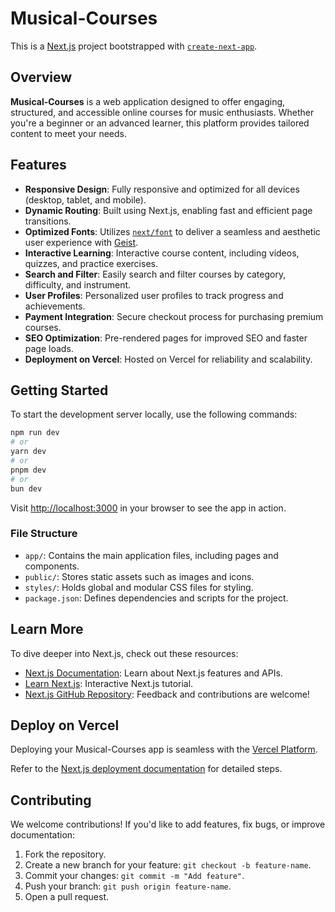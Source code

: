 # Musical-Courses  

This is a [Next.js](https://nextjs.org) project bootstrapped with [`create-next-app`](https://nextjs.org/docs/app/api-reference/cli/create-next-app).  

## Overview  

**Musical-Courses** is a web application designed to offer engaging, structured, and accessible online courses for music enthusiasts. Whether you're a beginner or an advanced learner, this platform provides tailored content to meet your needs.  

## Features  

- **Responsive Design**: Fully responsive and optimized for all devices (desktop, tablet, and mobile).  
- **Dynamic Routing**: Built using Next.js, enabling fast and efficient page transitions.  
- **Optimized Fonts**: Utilizes [`next/font`](https://nextjs.org/docs/app/building-your-application/optimizing/fonts) to deliver a seamless and aesthetic user experience with [Geist](https://vercel.com/font).  
- **Interactive Learning**: Interactive course content, including videos, quizzes, and practice exercises.  
- **Search and Filter**: Easily search and filter courses by category, difficulty, and instrument.  
- **User Profiles**: Personalized user profiles to track progress and achievements.  
- **Payment Integration**: Secure checkout process for purchasing premium courses.  
- **SEO Optimization**: Pre-rendered pages for improved SEO and faster page loads.  
- **Deployment on Vercel**: Hosted on Vercel for reliability and scalability.  

## Getting Started  

To start the development server locally, use the following commands:  

```bash  
npm run dev  
# or  
yarn dev  
# or  
pnpm dev  
# or  
bun dev  
```  

Visit [http://localhost:3000](http://localhost:3000) in your browser to see the app in action.  

### File Structure  

- `app/`: Contains the main application files, including pages and components.  
- `public/`: Stores static assets such as images and icons.  
- `styles/`: Holds global and modular CSS files for styling.  
- `package.json`: Defines dependencies and scripts for the project.  

## Learn More  

To dive deeper into Next.js, check out these resources:  

- [Next.js Documentation](https://nextjs.org/docs): Learn about Next.js features and APIs.  
- [Learn Next.js](https://nextjs.org/learn): Interactive Next.js tutorial.  
- [Next.js GitHub Repository](https://github.com/vercel/next.js): Feedback and contributions are welcome!  

## Deploy on Vercel  

Deploying your Musical-Courses app is seamless with the [Vercel Platform](https://vercel.com/new?utm_medium=default-template&filter=next.js&utm_source=create-next-app&utm_campaign=create-next-app-readme).  

Refer to the [Next.js deployment documentation](https://nextjs.org/docs/app/building-your-application/deploying) for detailed steps.  

## Contributing  

We welcome contributions! If you'd like to add features, fix bugs, or improve documentation:  

1. Fork the repository.  
2. Create a new branch for your feature: `git checkout -b feature-name`.  
3. Commit your changes: `git commit -m "Add feature"`.  
4. Push your branch: `git push origin feature-name`.  
5. Open a pull request.  

